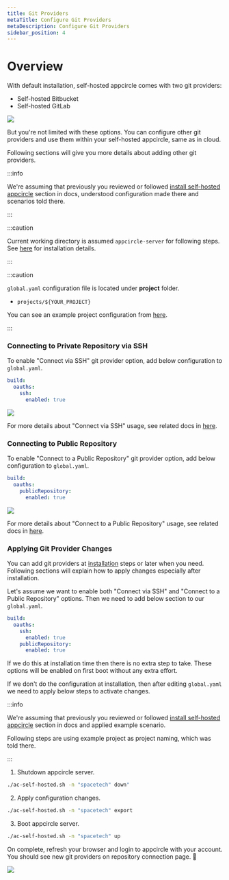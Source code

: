 ```yaml
---
title: Git Providers
metaTitle: Configure Git Providers
metaDescription: Configure Git Providers
sidebar_position: 4
---
```


# Overview

With default installation, self-hosted appcircle comes with two git providers:

- Self-hosted Bitbucket
- Self-hosted GitLab

![](https://cdn.appcircle.io/docs/assets/be-850-default-git-providers.png)

But you're not limited with these options. You can configure other git providers and use them within your self-hosted appcircle, same as in cloud.

Following sections will give you more details about adding other git providers.

:::info

We're assuming that previously you reviewed or followed [install self-hosted appcircle](./installation.md#3-configure) section in docs, understood configuration made there and scenarios told there.

:::

:::caution

Current working directory is assumed `appcircle-server` for following steps. See [here](./installation.md#1-download) for installation details.

:::

:::caution

`global.yaml` configuration file is located under **project** folder.

- `projects/${YOUR_PROJECT}`

You can see an example project configuration from [here](installation.md#3-configure).

:::

### Connecting to Private Repository via SSH

To enable "Connect via SSH" git provider option, add below configuration to `global.yaml`.

```yaml
build:
  oauths:
    ssh:
      enabled: true
```

![](https://cdn.appcircle.io/docs/assets/be-850-connect-via-SSH.png)

For more details about "Connect via SSH" usage, see related docs in [here](../build/adding-a-build-profile/connecting-to-private-repository-via-ssh.md).

### Connecting to Public Repository

To enable "Connect to a Public Repository" git provider option, add below configuration to `global.yaml`.

```yaml
build:
  oauths:
    publicRepository:
      enabled: true
```

![](https://cdn.appcircle.io/docs/assets/be-850-connect-to-public-repository.png)

For more details about "Connect to a Public Repository" usage, see related docs in [here](../build/adding-a-build-profile/connecting-to-public-repository.md).

### Applying Git Provider Changes

You can add git providers at [installation](./installation.md) steps or later when you need. Following sections will explain how to apply changes especially after installation.

Let's assume we want to enable both "Connect via SSH" and "Connect to a Public Repository" options. Then we need to add below section to our `global.yaml`.

```yaml
build:
  oauths:
    ssh:
      enabled: true
    publicRepository:
      enabled: true
```

If we do this at installation time then there is no extra step to take. These options will be enabled on first boot without any extra effort.

If we don't do the configuration at installation, then after editing `global.yaml` we need to apply below steps to activate changes.

:::info

We're assuming that previously you reviewed or followed [install self-hosted appcircle](./installation.md#3-configure) section in docs and applied example scenario.

Following steps are using example project as project naming, which was told there.

:::

1. Shutdown appcircle server.

```bash
./ac-self-hosted.sh -n "spacetech" down"
```

2. Apply configuration changes.

```bash
./ac-self-hosted.sh -n "spacetech" export
```

3. Boot appcircle server.

```bash
./ac-self-hosted.sh -n "spacetech" up

```

On complete, refresh your browser and login to appcircle with your account. You should see new git providers on repository connection page. :tada:

![](https://cdn.appcircle.io/docs/assets/be-850-sample-enable-both-options.png)
